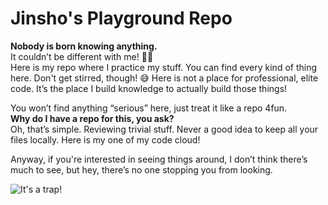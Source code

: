 # Jinsho's Playground Repo

**Nobody is born knowing anything.**  
It couldn’t be different with me! 🤷‍♂️  
Here is my repo where I practice my stuff. You can find every kind of thing here. Don't get stirred, though! 😅 
Here is not a place for professional, elite code. It’s the place I build knowledge to actually build those things!

You won’t find anything “serious” here, just treat it like a repo 4fun.  
**Why do I have a repo for this, you ask?**  
Oh, that’s simple. Reviewing trivial stuff. Never a good idea to keep all your files locally. Here is my one of my code cloud!

Anyway, if you're interested in seeing things around, I don’t think there’s much to see, but hey, there’s no one stopping you from looking.

![It's a trap!](https://media3.giphy.com/media/v1.Y2lkPTc5MGI3NjExZ3lsYTB1cWhnOWEyODk3ampsNW5nN3FxOWo4cXJ0dmV1c3Z5ZTFvayZlcD12MV9pbnRlcm5hbF9naWZfYnlfaWQmY3Q9Zw/3o7TKSxdQJIoiRXHl6/giphy.gif)
